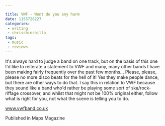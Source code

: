```yaml
---

title: VWF - Wont do you any harm
date: 1155726227
categories:
 - writing
 - chrischinchilla
tags: 
 - music 
 - reviews
---
```


It's always hard to judge a band on one track, but on the basis of this one I'd like to reiterate a statement to VWF and many, many other bands I have been making fairly frequently over the past few months... Please, please, please no more disco beats for the hell of it! Yes they make people dance, but there are other ways to do that. I say this in relation to VWF because they sound like a band who'd rather be playing some sort of ska/rock-riffage crossover, and whilst that might not be 100% original either, follow what is right for you, not what the scene is telling you to do.

<a href='https://www.vwfband.co.uk/' target='_blank'>www.vwfband.co.uk</a>

Published in Maps Magazine
